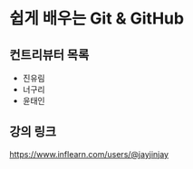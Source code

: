 # 쉽게 배우는 Git & GitHub

## 컨트리뷰터 목록

- 진유림
- 너구리
- 윤태인

## 강의 링크
https://www.inflearn.com/users/@jayjinjay
